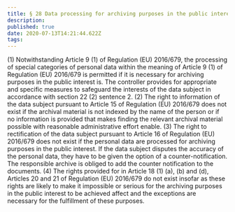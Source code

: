 ```yaml
---
title: § 28 Data processing for archiving purposes in the public interest
description: 
published: true
date: 2020-07-13T14:21:44.622Z
tags: 
---
```


(1) Notwithstanding Article 9 (1) of Regulation (EU) 2016/679, the processing of special categories of personal data within the meaning of Article 9 (1) of Regulation (EU) 2016/679 is permitted if it is necessary for archiving purposes in the public interest is. The controller provides for appropriate and specific measures to safeguard the interests of the data subject in accordance with section 22 (2) sentence 2.
(2) The right to information of the data subject pursuant to Article 15 of Regulation (EU) 2016/679 does not exist if the archival material is not indexed by the name of the person or if no information is provided that makes finding the relevant archival material possible with reasonable administrative effort enable.
(3) The right to rectification of the data subject pursuant to Article 16 of Regulation (EU) 2016/679 does not exist if the personal data are processed for archiving purposes in the public interest. If the data subject disputes the accuracy of the personal data, they have to be given the option of a counter-notification. The responsible archive is obliged to add the counter notification to the documents.
(4) The rights provided for in Article 18 (1) (a), (b) and (d), Articles 20 and 21 of Regulation (EU) 2016/679 do not exist insofar as these rights are likely to make it impossible or serious for the archiving purposes in the public interest to be achieved affect and the exceptions are necessary for the fulfillment of these purposes.